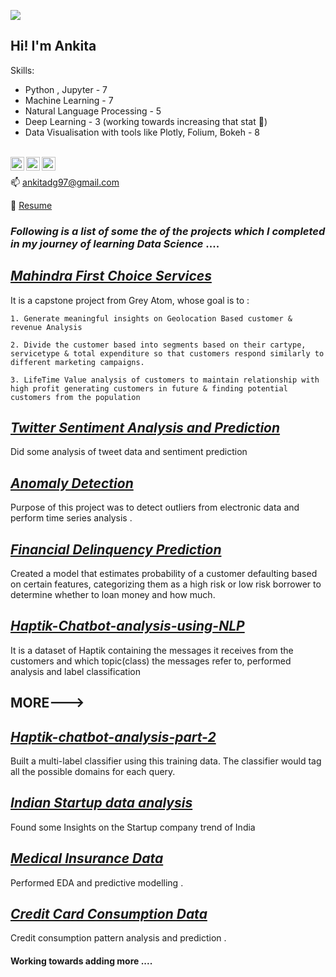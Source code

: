 ![](https://visitor-badge.glitch.me/badge?page_id=ankitaduttagupta.ankitaduttagupta)

## Hi! I'm Ankita

Skills:

- Python , Jupyter - 7
- Machine Learning - 7
- Natural Language Processing - 5
- Deep Learning - 3 (working towards increasing that stat 🤝)
- Data Visualisation with tools like Plotly, Folium, Bokeh - 8
<br/>

<a href="https://www.linkedin.com/in/ankitadg97/">
  <img align="left" alt="Ankita's LinkdeIN" width="22px" src="https://cdn.jsdelivr.net/npm/simple-icons@v3/icons/linkedin.svg" />
</a>
<a href="https://t.me/ankitadg97">
  <img align="left" alt="Ankita's Telegram" width="22px" src="https://cdn.jsdelivr.net/npm/simple-icons@v3/icons/telegram.svg" />
</a>
<a href="https://www.instagram.com/ankita_d_g/">
  <img align="left" alt="Ankita's Instagram" width="22px" src="https://cdn.jsdelivr.net/npm/simple-icons@v3/icons/instagram.svg" />
</a>
<br/>




📫 ankitadg97@gmail.com

📝 [Resume](https://drive.google.com/file/d/1Y4JF46Yy49RMxt1VxMEHt3qDD_V3kmrk/view?usp=sharing)

### *Following is a list of some the of the projects which I completed in my journey of  learning Data Science* .... 


## *[Mahindra First Choice Services](https://github.com/ankitaduttagupta/Mahindra_first_choice_capstone)*

It is a capstone project from Grey Atom, whose goal is to :

    1. Generate meaningful insights on Geolocation Based customer & revenue Analysis
    
    2. Divide the customer based into segments based on their cartype, servicetype & total expenditure so that customers respond similarly to different marketing campaigns.
    
    3. LifeTime Value analysis of customers to maintain relationship with high profit generating customers in future & finding potential customers from the population

## *[Twitter Sentiment Analysis and Prediction](https://github.com/ankitaduttagupta/Twitter-Sentiment-Analysis-and-Prediction)*

Did some analysis of tweet data and sentiment prediction

## *[Anomaly Detection ](https://github.com/ankitaduttagupta/Time-Series-Analysis)*

Purpose of this project  was  to detect outliers from electronic data  and perform time series analysis .

## *[Financial Delinquency Prediction](https://github.com/ankitaduttagupta/Financial-Delinquency-Prediction)*

 Created a model that estimates probability of a customer defaulting based on certain features, categorizing them as a high risk or low risk borrower to determine whether to loan money and how much.
 

## *[Haptik-Chatbot-analysis-using-NLP](https://github.com/ankitaduttagupta/Haptik-Chatbot-analysis-part1)*

It is a dataset of Haptik containing the messages it receives from the customers and which topic(class) the messages refer to, performed analysis and  label classification

## MORE--->

## *[Haptik-chatbot-analysis-part-2](https://github.com/ankitaduttagupta/Haptik-chatbot-analysis-part-2)*

Built a multi-label classifier using this training data. The classifier would tag all the possible domains for each query. 


## *[Indian Startup data analysis ](https://github.com/ankitaduttagupta/Haptik-chatbot-analysis-part-2)*
 Found some Insights on the Startup company trend of India

## *[Medical Insurance Data ](https://github.com/ankitaduttagupta/Medical_insurance_EDA_prediction)*

Performed EDA and predictive modelling .

## *[Credit Card Consumption Data](https://github.com/ankitaduttagupta/-Grey-Atom-Hackathon-1)*
Credit consumption pattern analysis and prediction .





#### Working towards adding more .... 


